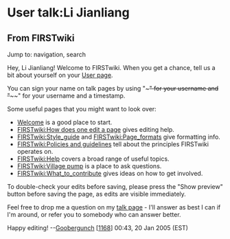 # User talk:Li Jianliang

## From FIRSTwiki

Jump to: navigation, search

Hey, Li Jianliang! Welcome to FIRSTwiki. When you get a chance, tell us a bit about yourself on your [User page](/index.php?title=User:Li_Jianliang&action=edit "User:Li Jianliang").

You can sign your name on talk pages by using "~~~" for your username and "~~~~" for your username and a timestamp.

Some useful pages that you might want to look over:

- [Welcome](FIRSTwiki:New_users_page "FIRSTwiki:New users page") is a good place to start.
- [FIRSTwiki:How does one edit a page](FIRSTwiki:How_does_one_edit_a_page "FIRSTwiki:How does one edit a page") gives editing help.
- [FIRSTwiki:Style_guide](FIRSTwiki:Style_guide "FIRSTwiki:Style guide") and [FIRSTwiki:Page_formats](FIRSTwiki:Page_formats "FIRSTwiki:Page formats") give formatting info.
- [FIRSTwiki:Policies and guidelines](FIRSTwiki:Policies_and_guidelines "FIRSTwiki:Policies and guidelines") tell about the principles FIRSTwiki operates on.
- [FIRSTwiki:Help](FIRSTwiki:Help "FIRSTwiki:Help") covers a broad range of useful topics.
- [FIRSTwiki:Village pump](FIRSTwiki:Village_pump "FIRSTwiki:Village pump") is a place to ask questions.
- [FIRSTwiki:What_to_contribute](FIRSTwiki:What_to_contribute "FIRSTwiki:What to contribute") gives ideas on how to get involved.

To double-check your edits before saving, please press the "Show preview" button before saving the page, as edits are visible immediately.

Feel free to drop me a question on my [talk page](User_talk:Goobergunch "User talk:Goobergunch") - I'll answer as best I can if I'm around, or refer you to somebody who can answer better.

Happy editing! --[Goobergunch](User:Goobergunch "User:Goobergunch") [[1168](1168 "1168")] 00:43, 20 Jan 2005 (EST)
